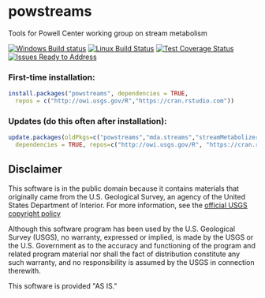 powstreams
==========

Tools for Powell Center working group on stream metabolism

[![Windows Build status](https://ci.appveyor.com/api/projects/status/gg6y017krc5ij0ba?svg=true)](https://ci.appveyor.com/project/jread-usgs/powstreams)
[![Linux Build Status](https://travis-ci.org/USGS-R/powstreams.svg)](https://travis-ci.org/USGS-R/powstreams)
[![Test Coverage Status](https://img.shields.io/coveralls/USGS-R/powstreams.svg)](https://coveralls.io/r/USGS-R/powstreams)
[![Issues Ready to Address](https://badge.waffle.io/USGS-R/powstreams.png?label=ready&title=Ready)](https://waffle.io/USGS-R/powstreams)

### First-time installation:
```r
install.packages("powstreams", dependencies = TRUE, 
  repos = c("http://owi.usgs.gov/R","https://cran.rstudio.com"))
```
### Updates (do this often after installation):
```r
update.packages(oldPkgs=c("powstreams","mda.streams","streamMetabolizer","sbtools","unitted"),
  dependencies = TRUE, repos=c("http://owi.usgs.gov/R", "https://cran.rstudio.com"))
```

## Disclaimer
This software is in the public domain because it contains materials that originally came from the U.S. Geological Survey, an agency of the United States Department of Interior. For more information, see the [official USGS copyright policy](http://www.usgs.gov/visual-id/credit_usgs.html#copyright/ "official USGS copyright policy")

Although this software program has been used by the U.S. Geological Survey (USGS), no warranty, expressed or implied, is made by the USGS or the U.S. Government as to the accuracy and functioning of the program and related program material nor shall the fact of distribution constitute any such warranty, and no responsibility is assumed by the USGS in connection therewith.

This software is provided "AS IS."
